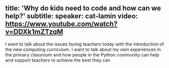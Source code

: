 title: 'Why do kids need to code and how can we help?'
subtitle:
speaker: cat-lamin
video: https://www.youtube.com/watch?v=DDXk1mZTzqM
---
I want to talk about the issues facing teachers today with the introduction of the new computing curriculum. I want to talk about my own experiences in the primary classroom and how people in the Python community can help and support teachers to achieve the best they can